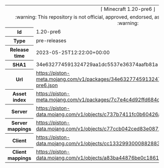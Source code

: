<html><table>
<tr><td colspan="2" align="center"><img width="0" height="0"><br/>⌈ Minecraft 1.20-pre6 ⌋<br/><img width="0" height="0"></td></tr>
<tr><td colspan="2" align="center"><img width="0" height="0"><br/>
:warning: This repository is not official, approved, endorsed, associated or connected with Mojang :warning:
<br/><img width="0" height="0"></td></tr>
<tr><th>Id</th><td>1.20-pre6</td></tr>
<tr><th>Type</th><td>pre-releases</td></tr>
<tr><th>Release time</th><td>2023-05-25T12:22:00+00:00</td></tr>
<tr><th>SHA1</th><td>34e632774591324729aa1dc5537e36374aafb81a</td></tr>
<tr><th>Url</th><td><a href="https://piston-meta.mojang.com/v1/packages/34e632774591324729aa1dc5537e36374aafb81a/1.20-pre6.json">https://piston-meta.mojang.com/v1/packages/34e632774591324729aa1dc5537e36374aafb81a/1.20-pre6.json</a></td></tr>
<tr><th>Asset index</th><td><a href="https://piston-meta.mojang.com/v1/packages/7c7e4c4d92ffd684d5673a07632c5ca1b7d44de0/5.json">https://piston-meta.mojang.com/v1/packages/7c7e4c4d92ffd684d5673a07632c5ca1b7d44de0/5.json</a></td></tr>
<tr><th>Server</th><td><a href="https://piston-data.mojang.com/v1/objects/c737b7411fc0b60426a9feca83d09d63f4a86f27/server.jar">https://piston-data.mojang.com/v1/objects/c737b7411fc0b60426a9feca83d09d63f4a86f27/server.jar</a></td></tr>
<tr><th>Server mappings</th><td><a href="https://piston-data.mojang.com/v1/objects/c77ccb042ced83e08727a05f0e289e4a4f981b39/server.txt">https://piston-data.mojang.com/v1/objects/c77ccb042ced83e08727a05f0e289e4a4f981b39/server.txt</a></td></tr>
<tr><th>Client</th><td><a href="https://piston-data.mojang.com/v1/objects/cc1332993000882883e40cf28bc41f2d01e2ed0d/client.jar">https://piston-data.mojang.com/v1/objects/cc1332993000882883e40cf28bc41f2d01e2ed0d/client.jar</a></td></tr>
<tr><th>Client mappings</th><td><a href="https://piston-data.mojang.com/v1/objects/a83ba44876be0c1861e2ca4eb6e2e713bab300cd/client.txt">https://piston-data.mojang.com/v1/objects/a83ba44876be0c1861e2ca4eb6e2e713bab300cd/client.txt</a></td></tr>
</table></html>